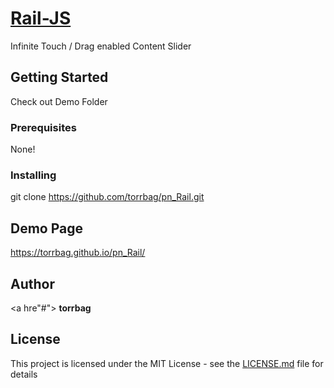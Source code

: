 # <a href="#">Rail-JS</a>

Infinite Touch / Drag enabled Content Slider

## Getting Started

Check out Demo Folder

### Prerequisites

None!

### Installing

git clone https://github.com/torrbag/pn_Rail.git

## Demo Page

https://torrbag.github.io/pn_Rail/

## Author

<a hre"#"> **torrbag** </a>

## License

This project is licensed under the MIT License - see the [LICENSE.md](LICENSE.md) file for details

